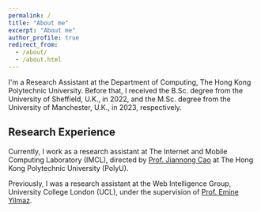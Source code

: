 ```yaml
---
permalink: /
title: "About me"
excerpt: "About me"
author_profile: true
redirect_from: 
  - /about/
  - /about.html
---
```

<!-- 
I received the B.Sc. degree from the University of Sheffield, U.K., in 2022, and the M.Sc. degree from the University of Manchester, U.K., in 2023, respectively. My research interests lie in medical image segmentation using magnetic resonance imaging (MRI) and computed tomography (CT).
-->

I'm a Research Assistant at the Department of Computing, The Hong Kong Polytechnic University. Before that, I received the B.Sc. degree from the University of Sheffield, U.K., in 2022, and the M.Sc. degree from the University of Manchester, U.K., in 2023, respectively. 

## Research Experience

Currently, I work as a research assistant at The Internet and Mobile Computing Laboratory (IMCL), directed by [Prof. Jiannong Cao](https://www4.comp.polyu.edu.hk/~csjcao/) at The Hong Kong Polytechnic University (PolyU).

Previously, I was a research assistant at the Web Intelligence Group, University College London (UCL), under the supervision of [Prof. Emine Yilmaz](https://sites.google.com/site/emineyilmaz/).

